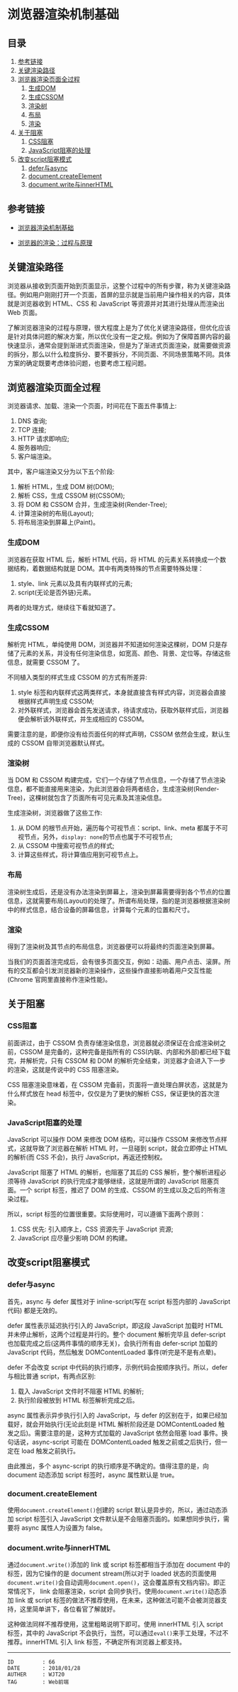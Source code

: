 
# 浏览器渲染机制基础 #

## 目录 ##

1. [参考链接](#href1)
2. [关键渲染路径](#href2)
3. [浏览器渲染页面全过程](#href3)
    1. [生成DOM](#href3-1)
    2. [生成CSSOM](#href3-2)
    3. [渲染树](#href3-3)
    4. [布局](#href3-4)
    5. [渲染](#href3-5)
4. [关于阻塞](#href4)
    1. [CSS阻塞](#href4-6)
    2. [JavaScript阻塞的处理](#href4-7)
5. [改变script阻塞模式](#href5)
    1. [defer与async](#href5-8)
    2. [document.createElement](#href5-9)
    3. [document.write与innerHTML](#href5-10)

## <a name="href1">参考链接</a> ##

- [浏览器渲染机制基础](https://www.jianshu.com/p/b22ff1771225)

- [浏览器的渲染：过程与原理](https://juejin.im/post/59f1cd855188252c224d3b4e)

## <a name="href2">关键渲染路径</a> ##

浏览器从接收到页面开始到页面显示，这整个过程中的所有步骤，称为关键渲染路径。例如用户刚刚打开一个页面，首屏的显示就是当前用户操作相关的内容，具体就是浏览器收到 HTML、CSS 和 JavaScript 等资源并对其进行处理从而渲染出 Web 页面。

了解浏览器渲染的过程与原理，很大程度上是为了优化关键渲染路径，但优化应该是针对具体问题的解决方案，所以优化没有一定之规。例如为了保障首屏内容的最快速显示，通常会提到渐进式页面渲染，但是为了渐进式页面渲染，就需要做资源的拆分，那么以什么粒度拆分、要不要拆分，不同页面、不同场景策略不同。具体方案的确定既要考虑体验问题，也要考虑工程问题。

## <a name="href3">浏览器渲染页面全过程</a> ##

浏览器请求、加载、渲染一个页面，时间花在下面五件事情上:

1. DNS 查询;
2. TCP 连接;
3. HTTP 请求即响应;
4. 服务器响应;
5. 客户端渲染。

其中，客户端渲染又分为以下五个阶段:

1. 解析 HTML，生成 DOM 树(DOM);
2. 解析 CSS，生成 CSSOM 树(CSSOM);
3. 将 DOM 和 CSSOM 合并，生成渲染树(Render-Tree);
4. 计算渲染树的布局(Layout);
5. 将布局渲染到屏幕上(Paint)。

### <a name="href3-1">生成DOM</a> ###

浏览器在获取 HTML 后，解析 HTML 代码，将 HTML 的元素关系转换成一个数据结构，着数据结构就是 DOM。其中有两类特殊的节点需要特殊处理：

1. style、link 元素以及具有内联样式的元素;
2. script(无论是否外链)元素。

两者的处理方式，继续往下看就知道了。

### <a name="href3-2">生成CSSOM</a> ###

解析完 HTML，单纯使用 DOM，浏览器并不知道如何渲染这棵树，DOM 只是存储了元素的关系，并没有任何渲染信息，如宽高、颜色、背景、定位等。存储这些信息，就需要 CSSOM 了。

不同植入类型的样式生成 CSSOM 的方式有所差异:

1. style 标签和内联样式这两类样式，本身就直接含有样式内容，浏览器会直接根据样式声明生成 CSSOM;
2. 对外联样式，浏览器会首先发送请求，待请求成功，获取外联样式后，浏览器便会解析该外联样式，并生成相应的 CSSOM。

需要注意的是，即便你没有给页面任何的样式声明，CSSOM 依然会生成，默认生成的 CSSOM 自带浏览器默认样式。

### <a name="href3-3">渲染树</a> ###

当 DOM 和 CSSOM 构建完成，它们一个存储了节点信息，一个存储了节点渲染信息，都不能直接用来渲染，为此浏览器会将两者结合，生成渲染树(Render-Tree)，这棵树就包含了页面所有可见元素及其渲染信息。

生成渲染树，浏览器做了这些工作:

1. 从 DOM 的根节点开始，遍历每个可视节点：script、link、meta 都属于不可视节点，另外，`display: none`的节点也属于不可视节点;
2. 从 CSSOM 中搜索可视节点的样式;
3. 计算这些样式，将计算值应用到可视节点上。

### <a name="href3-4">布局</a> ###

渲染树生成后，还是没有办法渲染到屏幕上，渲染到屏幕需要得到各个节点的位置信息，这就需要布局(Layout)的处理了。所谓布局处理，指的是浏览器根据渲染树中的样式信息，结合设备的屏幕信息，计算每个元素的位置和尺寸。

### <a name="href3-5">渲染</a> ###

得到了渲染树及其节点的布局信息，浏览器便可以将最终的页面渲染到屏幕。

当我们的页面首渲完成后，会有很多页面交互，例如：动画、用户点击、滚屏。所有的交互都会引发浏览器新的渲染操作，这些操作直接影响着用户交互性能(Chrome 官网里直接称作渲染性能)。

## <a name="href4">关于阻塞</a> ##

### <a name="href4-6">CSS阻塞</a> ###

前面讲过，由于 CSSOM 负责存储渲染信息，浏览器就必须保证在合成渲染树之前，CSSOM 是完备的，这种完备是指所有的 CSS(内联、内部和外部)都已经下载完，并解析完，只有 CSSOM 和 DOM 的解析完全结束，浏览器才会进入下一步的渲染，这就是传说中的 CSS 阻塞渲染。

CSS 阻塞渲染意味着，在 CSSOM 完备前，页面将一直处理白屏状态，这就是为什么样式放在 head 标签中，仅仅是为了更快的解析 CSS，保证更快的首次渲染。

### <a name="href4-7">JavaScript阻塞的处理</a> ###

JavaScript 可以操作 DOM 来修改 DOM 结构，可以操作 CSSOM 来修改节点样式，这就导致了浏览器在解析 HTML 时，一旦碰到 script，就会立即停止 HTML 的解析(而 CSS 不会)，执行 JavaScript，再返还控制权。

JavaScript 阻塞了 HTML 的解析，也阻塞了其后的 CSS 解析，整个解析进程必须等待 JavaScript 的执行完成才能够继续，这就是所谓的 JavaScript 阻塞页面。一个 script 标签，推迟了 DOM 的生成、CSSOM 的生成以及之后的所有渲染过程。

所以，script 标签的位置很重要。实际使用时，可以遵循下面两个原则：

1. CSS 优先: 引入顺序上，CSS 资源先于 JavaScript 资源;
2. JavaScript 应尽量少影响 DOM 的构建。

## <a name="href5">改变script阻塞模式</a> ##

### <a name="href5-8">defer与async</a> ###

首先，async 与 defer 属性对于 inline-script(写在 script 标签内部的 JavaScript 代码) 都是无效的。

defer 属性表示延迟执行引入的 JavaScript，即这段 JavaScript 加载时 HTML 并未停止解析，这两个过程是并行的。整个 document 解析完毕且 defer-script 也加载完成之后(这两件事情的顺序无关)，会执行所有由 defer-script 加载的 JavaScript 代码，然后触发 DOMContentLoaded 事件(听完是不是有点晕)。

defer 不会改变 script 中代码的执行顺序，示例代码会按顺序执行。所以，defer 与相比普通 script，有两点区别:

1. 载入 JavaScript 文件时不阻塞 HTML 的解析;
2. 执行阶段被放到 HTML 标签解析完成之后。

async 属性表示异步执行引入的 JavaScript，与 defer 的区别在于，如果已经加载好，就会开始执行(无论此刻是 HTML 解析阶段还是 DOMContentLoaded 触发之后)。需要注意的是，这种方式加载的 JavaScript 依然会阻塞 load 事件。换句话说，async-script 可能在 DOMContentLoaded 触发之前或之后执行，但一定在 load 触发之前执行。

由此推出，多个 async-script 的执行顺序是不确定的。值得注意的是，向 document 动态添加 script 标签时，async 属性默认是 true。

### <a name="href5-9">document.createElement</a> ###

使用`document.createElement()`创建的 script 默认是异步的，所以，通过动态添加 script 标签引入 JavaScript 文件默认是不会阻塞页面的。如果想同步执行，需要将 async 属性人为设置为 false。

### <a name="href5-10">document.write与innerHTML</a> ###

通过`document.write()`添加的 link 或 script 标签都相当于添加在 document 中的标签，因为它操作的是 document stream(所以对于 loaded 状态的页面使用`document.write()`会自动调用`document.open()`，这会覆盖原有文档内容)。即正常情况下， link 会阻塞渲染，script 会同步执行。使用`document.write()`动态添加 link 或 script 标签的做法不推荐使用，在未来，这种做法可能不会被浏览器支持，这里简单讲下，各位看官了解就好。

这种做法同样不推荐使用，这里粗略说明下即可。使用 innerHTML 引入 script 标签，其中的 JavaScript 不会执行，当然，可以通过`eval()`来手工处理，不过不推荐。innerHTML 引入 link 标签，不确定所有浏览器上都支持。

---

```
ID         : 66
DATE       : 2018/01/28
AUTHER     : WJT20
TAG        : Web前端
```
